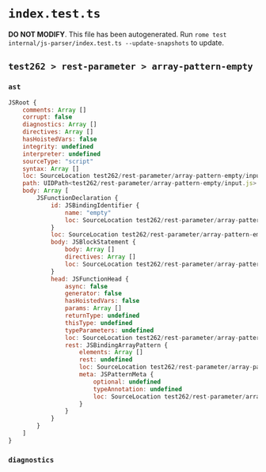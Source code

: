 # `index.test.ts`

**DO NOT MODIFY**. This file has been autogenerated. Run `rome test internal/js-parser/index.test.ts --update-snapshots` to update.

## `test262 > rest-parameter > array-pattern-empty`

### `ast`

```javascript
JSRoot {
	comments: Array []
	corrupt: false
	diagnostics: Array []
	directives: Array []
	hasHoistedVars: false
	integrity: undefined
	interpreter: undefined
	sourceType: "script"
	syntax: Array []
	loc: SourceLocation test262/rest-parameter/array-pattern-empty/input.js 1:0-2:0
	path: UIDPath<test262/rest-parameter/array-pattern-empty/input.js>
	body: Array [
		JSFunctionDeclaration {
			id: JSBindingIdentifier {
				name: "empty"
				loc: SourceLocation test262/rest-parameter/array-pattern-empty/input.js 1:9-1:14 (empty)
			}
			loc: SourceLocation test262/rest-parameter/array-pattern-empty/input.js 1:0-1:24
			body: JSBlockStatement {
				body: Array []
				directives: Array []
				loc: SourceLocation test262/rest-parameter/array-pattern-empty/input.js 1:22-1:24
			}
			head: JSFunctionHead {
				async: false
				generator: false
				hasHoistedVars: false
				params: Array []
				returnType: undefined
				thisType: undefined
				typeParameters: undefined
				loc: SourceLocation test262/rest-parameter/array-pattern-empty/input.js 1:14-1:21
				rest: JSBindingArrayPattern {
					elements: Array []
					rest: undefined
					loc: SourceLocation test262/rest-parameter/array-pattern-empty/input.js 1:18-1:20
					meta: JSPatternMeta {
						optional: undefined
						typeAnnotation: undefined
						loc: SourceLocation test262/rest-parameter/array-pattern-empty/input.js 1:18-1:20
					}
				}
			}
		}
	]
}
```

### `diagnostics`

```

```
